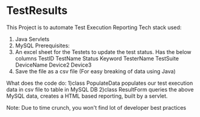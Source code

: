 # TestResults
This Project is to automate Test Execution Reporting
Tech stack used:
1) Java Servlets
2) MySQL
Prerequisites:
1) An excel sheet for the Testets to update the test status. Has the below columns
TestID	TestName	Status	Keyword	TesterName	TestSuite	DeviceName	Device2	Device3
2) Save the file as a csv file (For easy breaking of data using Java)

What does the code do:
1)class PopulateData populates our test execution data in csv file to table in MySQL DB
2)class ResultForm queries the above MySQL data, creates a HTML based reporting, built by a servlet.

Note:
Due to time crunch, you won't find lot of developer best practices
